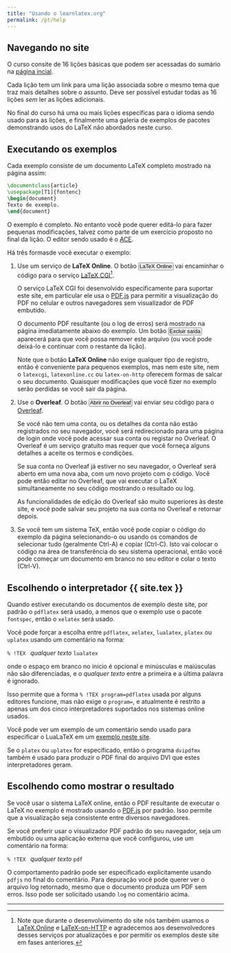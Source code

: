```yaml
---
title: "Usando o learnlatex.org"
permalink: /pt/help
---
```


## Navegando no site

O curso consite de 16 lições básicas que podem ser acessadas do sumário na
[página incial](/).

Cada lição tem um link para uma lição associada sobre o mesmo tema que traz mais
detalhes sobre o assunto.  Deve ser possível estudar todas as 16 lições _sem_
ler as lições adicionais.

No final do curso há uma ou mais lições específicas para o idioma sendo usado
para as lições, e finalmente uma galeria de exemplos de pacotes demonstrando
usos do LaTeX não abordados neste curso.

## Executando os exemplos

Cada exemplo consiste de um documento LaTeX completo mostrado na página assim:

```latex
\documentclass{article}
\usepackage[T1]{fontenc}
\begin{document}
Texto de exemplo.
\end{document}
```

O exemplo é completo.  No entanto você pode querer editá-lo para fazer pequenas
modificações, talvez como parte de um exercício proposto no final da lição.
O editor sendo usado é o [ACE](https://ace.c9.io/).

Há três formasde você executar o exemplo:

1. Use um serviço de **LaTeX Online**. O botão <button style="padding:0 1px;font-size:90%">LaTeX Online</button>
   vai encaminhar o código para o serviço
   [LaTeX CGI](https://latexcgi.xyz/)[^1].

   O serviço LaTeX CGI foi desenvolvido especificamente para suportar este site,
   em particular ele usa o [PDF.js](https://mozilla.github.io/pdf.js/) para
   permitir a visualização do PDF no celular e outros navegadores sem
   visualizador de PDF embutido.

   O documento PDF resultante (ou o log de erros) será mostrado na página
   imediatamente abaixo do exemplo.  Um botão
   <button style="padding:0 1px;font-size:90%">Excluir saída</button>
   aparecerá para que você possa remover este arquivo (ou você pode deixá-lo e
   continuar com o restante da lição).

   Note que o botão **LaTeX Online** não exige qualquer tipo de registro, então
   é conveniente para pequenos exemplos, mas nem este site, nem o `latexcgi`,
   `latexonline.cc` ou `latex-on-http` oferecem formas de salcar o seu
   documento.  Quaisquer modificações que você fizer no exemplo serão perdidas
   se você sair da página.

2. Use o **Overleaf**.  O botão <button style="padding:0 1px;font-size:90%">Abrir no Overleaf</button>
   vai enviar seu código para o [Overleaf](https://www.overleaf.com/about).

   Se você não tem uma conta, ou os detalhes da conta não estão registrados no
   seu navegador, você será redirecionado para uma página de login onde você
   pode acessar sua conta ou registar no Overleaf.  O Overleaf é um serviço
   gratuito mas requer que você forneça alguns detalhes a aceite os termos e
   condições.

   Se sua conta no Overleaf já estiver no seu navegador, o Overleaf será aberto
   em uma nova aba, com um novo projeto com o código.  Você pode então editar
   no Overleaf, que vai executar o LaTeX simultaneamente no seu código mostrando
   o resultado ou log.

   As funcionalidades de edição do Overleaf são muito superiores às deste site,
   e você pode salvar seu projeto na sua conta no Overleaf e retornar depois.

3. Se você tem um sistema TeX, então você pode copiar o código do exemplo da
   página selecionando-o ou usando os comandos de selecionar tudo (geralmente
   Ctrl-A) e copiar (Ctrl-C).  Isto vai colocar o código na área de
   transferência do seu sistema operacional, então você pode começar um
   documento em branco no seu editor e colar o texto (Ctrl-V).

## Escolhendo o interpretador {{ site.tex }}

Quando estiver executando os documentos de exemplo deste site, por padrão o
`pdflatex` será usado, a menos que o exemplo use o pacote `fontspec`, então o
`xelatex` será usado.

Você pode forçar a escolha entre `pdflatex`, `xelatex`, `lualatex`, `platex` ou
`uplatex` usando um comentário na forma:

`% !TEX ` _qualquer texto_ `lualatex`

onde o espaço em branco no início é opcional e minúsculas e maiúsculas não são
diferenciadas, e o _qualquer texto_ entre a primeira e a última palavra é
ignorado.

Isso permite que a forma `% !TEX program=pdflatex` usada por alguns editores
funcione, mas não exige o `program=`, e atualmente é restrito a apenas um dos
cinco interpretadores suportados nos sistemas online usados.

Você pode ver um exemplo de um comentário sendo usado para especificar o
LuaLaTeX em um [exemplo neste site](more-14).

Se o `platex` ou `uplatex` for especificado, então o programa `dvipdfmx` também
é usado para produzir o PDF final do arquivo DVI que estes interpretadores
geram.

## Escolhendo como mostrar o resultado

Se você usar o sistema LaTeX online, então o PDF resultante de executar o LaTeX
no exemplo é mostrado usando o [PDF.js](https://mozilla.github.io/pdf.js/) por
padrão.  Isso permite que a visualização seja consistente entre diversos
navegadores.

Se você preferir usar o visualizador PDF padrão do seu navegador, seja um
embutido ou uma aplicação externa que você configurou, use um comentário na
forma:

`% !TEX ` _qualquer texto_ `pdf`

O comportamento padrão pode ser especificado explicitamente usando `pdfjs` no
final do comentário.  Para depuração você pode querer ver o arquivo log
retornado, mesmo que o documento produza um PDF sem erros.  Isso pode ser
solicitado usando `log` no comentário acima.

---

[^1]: Note que durante o desenvolvimento do site nós também usamos o
      [LaTeX.Online](https://latexonline.cc/) e
      [LaTeX-on-HTTP](https://github.com/YtoTech/latex-on-http)
      e agradecemos aos desenvolvedores desses serviços por atualizações e por
      permitir os exemplos deste site em fases anteriores.
